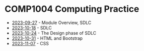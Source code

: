# COMP1004 Computing Practice

- [2023-09-27](/learning-uni/COMP1004/notes/2023-09-27.md) - Module Overview, SDLC
- [2023-10-18](/learning-uni/COMP1004/notes/2023-10-18.md) - SDLC
- [2023-10-24](/learning-uni/COMP1004/notes/2023-10-24.md) - The Design phase of SDLC
- [2023-10-31](/learning-uni/COMP1004/notes/2023-10-31.md) - HTML and Bootstrap
- [2023-11-07](/learning-uni/COMP1004/notes/2023-11-07.md) - CSS